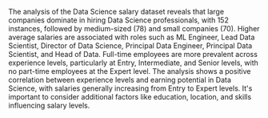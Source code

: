 The analysis of the Data Science salary dataset reveals that large companies dominate in hiring Data Science professionals, with 152 instances, followed by medium-sized (78) and small companies (70). Higher average salaries are associated with roles such as ML Engineer, Lead Data Scientist, Director of Data Science, Principal Data Engineer, Principal Data Scientist, and Head of Data. Full-time employees are more prevalent across experience levels, particularly at Entry, Intermediate, and Senior levels, with no part-time employees at the Expert level. The analysis shows a positive correlation between experience levels and earning potential in Data Science, with salaries generally increasing from Entry to Expert levels. It's important to consider additional factors like education, location, and skills influencing salary levels.
